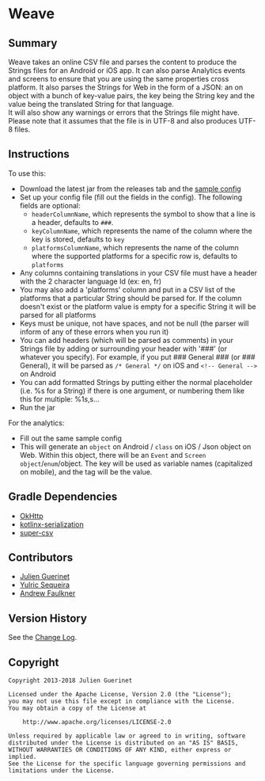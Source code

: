 # Weave

## Summary
Weave takes an online CSV file and parses the content to produce the Strings files for an Android or iOS app.
It can also parse Analytics events and screens to ensure that you are using the same properties cross platform. 
It also parses the Strings for Web in the form of a JSON: an on object with a bunch of key-value pairs, the key being the String key and the value being the translated String for that language.   
It will also show any warnings or errors that the Strings file might have. 
Please note that it assumes that the file is in UTF-8 and also produces UTF-8 files. 

## Instructions
To use this: 

* Download the latest jar from the releases tab and the [sample config](weave-config.json)
* Set up your config file (fill out the fields in the config). The following fields are optional: 
    * `headerColumnName`, which represents the symbol to show that a line is a header, defaults to `###`.
    * `keyColumnName`, which represents the name of the column where the key is stored, defaults to `key`
    * `platformsColumnName`, which represents the name of the column where the supported platforms for a specific row is, defaults to `platforms`
* Any columns containing translations in your CSV file must have a header with the 2 character language Id (ex: en, fr)
* You may also add a 'platforms' column and put in a CSV list of the platforms that a particular String should be parsed for. If the column doesn't exist or the platform value is empty for a specific String it will be parsed for all platforms
* Keys must be unique, not have spaces, and not be null (the parser will inform of any of these errors when you run it) 
* You can add headers (which will be parsed as comments) in your Strings file by adding or surrounding your header with '###' (or whatever you specify). 
For example, if you put ### General ### (or ### General), it will be parsed as `/* General */` on iOS and `<!-- General -->` on Android
* You can add formatted Strings by putting either the normal placeholder (i.e. %s for a String) if there is one argument, or numbering them 
like this for multiple: %1$s, %2$s...
* Run the jar

For the analytics: 
* Fill out the same sample config
* This will generate an `object` on Android / `class` on iOS / Json object on Web. 
Within this object, there will be an `Event` and `Screen` `object`/`enum`/object. The key will be used as variable names (capitalized on mobile), and the tag will be the value.  

## Gradle Dependencies
* [OkHttp](http://square.github.io/okhttp/)
* [kotlinx-serialization](https://github.com/Kotlin/kotlinx.serialization)
* [super-csv](http://super-csv.github.io/super-csv/)

## Contributors
* [Julien Guerinet](https://github.com/jguerinet)
* [Yulric Sequeira](https://github.com/yulric)
* [Andrew Faulkner](https://github.com/andfaulkner)

## Version History
See the [Change Log](CHANGELOG.md).

## Copyright 
    Copyright 2013-2018 Julien Guerinet

    Licensed under the Apache License, Version 2.0 (the "License");
    you may not use this file except in compliance with the License.
    You may obtain a copy of the License at
    
        http://www.apache.org/licenses/LICENSE-2.0
    
    Unless required by applicable law or agreed to in writing, software
    distributed under the License is distributed on an "AS IS" BASIS,
    WITHOUT WARRANTIES OR CONDITIONS OF ANY KIND, either express or implied.
    See the License for the specific language governing permissions and
    limitations under the License.